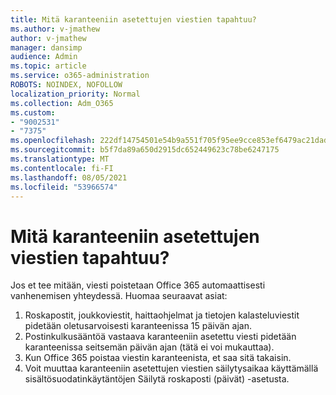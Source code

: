 ```yaml
---
title: Mitä karanteeniin asetettujen viestien tapahtuu?
ms.author: v-jmathew
author: v-jmathew
manager: dansimp
audience: Admin
ms.topic: article
ms.service: o365-administration
ROBOTS: NOINDEX, NOFOLLOW
localization_priority: Normal
ms.collection: Adm_O365
ms.custom:
- "9002531"
- "7375"
ms.openlocfilehash: 222df14754501e54b9a551f705f95ee9cce853ef6479ac21dad4b01bdc5a96f8
ms.sourcegitcommit: b5f7da89a650d2915dc652449623c78be6247175
ms.translationtype: MT
ms.contentlocale: fi-FI
ms.lasthandoff: 08/05/2021
ms.locfileid: "53966574"
---
```

# <a name="what-happens-to-quarantined-messages"></a>Mitä karanteeniin asetettujen viestien tapahtuu?

Jos et tee mitään, viesti poistetaan Office 365 automaattisesti vanhenemisen yhteydessä. Huomaa seuraavat asiat:

1. Roskapostit, joukkoviestit, haittaohjelmat ja tietojen kalasteluviestit pidetään oletusarvoisesti karanteenissa 15 päivän ajan.
2. Postinkulkusääntöä vastaava karanteeniin asetettu viesti pidetään karanteenissa seitsemän päivän ajan (tätä ei voi mukauttaa).
3. Kun Office 365 poistaa viestin karanteenista, et saa sitä takaisin.
4. Voit muuttaa karanteeniin asetettujen viestien säilytysaikaa käyttämällä sisältösuodatinkäytäntöjen Säilytä roskaposti (päivät) -asetusta.
